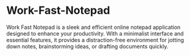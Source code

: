 # Work-Fast-Notepad
Work Fast Notepad is a sleek and efficient online notepad application designed to enhance your productivity. With a minimalist interface and essential features, it provides a distraction-free environment for jotting down notes, brainstorming ideas, or drafting documents quickly.
